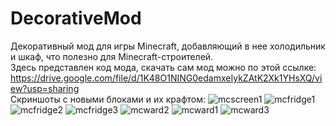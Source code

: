﻿# DecorativeMod
Декоративный мод для игры Minecraft, добавляющий в нее холодильник и шкаф, что полезно для Minecraft-строителей.<br>
Здесь представлен код мода, скачать сам мод можно по этой ссылке: https://drive.google.com/file/d/1K48O1NING0edamxeIykZAtK2Xk1YHsXQ/view?usp=sharing<br>
Скриншоты с новыми блоками и их крафтом:
![mcscreen1](https://github.com/MakciYT/DecorativeMod/assets/71623688/e26a4857-385a-4750-b692-8e5a5b18e888)
![mcfridge1](https://github.com/MakciYT/DecorativeMod/assets/71623688/a87d7f4f-18b5-4fb9-9197-4d929218714c)
![mcfridge2](https://github.com/MakciYT/DecorativeMod/assets/71623688/dbc9c9ca-1f36-431f-a351-78ba2aba7fce)
![mcfridge3](https://github.com/MakciYT/DecorativeMod/assets/71623688/3495b0dd-df51-4af8-a173-a98e882c43cd)
![mcward2](https://github.com/MakciYT/DecorativeMod/assets/71623688/62ab75c0-9183-4938-8cd8-62810db32e2c)
![mcward1](https://github.com/MakciYT/DecorativeMod/assets/71623688/03c776b5-812b-464d-a336-555b9767c958)
![mcward3](https://github.com/MakciYT/DecorativeMod/assets/71623688/076378c1-f75a-476e-ba15-d9ec1e6684ec)
